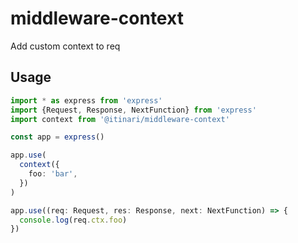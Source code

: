 # middleware-context

Add custom context to req

## Usage

```typescript
import * as express from 'express'
import {Request, Response, NextFunction} from 'express'
import context from '@itinari/middleware-context'

const app = express()

app.use(
  context({
    foo: 'bar',
  })
)

app.use((req: Request, res: Response, next: NextFunction) => {
  console.log(req.ctx.foo)
})
```
